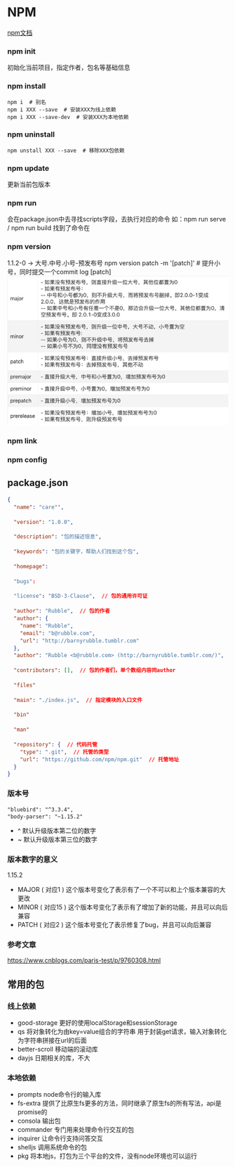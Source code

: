 # NPM

[npm文档](https://www.axihe.com/api/npm/api/api.html)
### npm init
初始化当前项目，指定作者，包名等基础信息

### npm install
```
npm i  # 别名
npm i XXX --save  # 安装XXX为线上依赖
npm i XXX --save-dev  # 安装XXX为本地依赖
```

### npm uninstall
```
npm unstall XXX --save  # 移除XXX包依赖
```

### npm update
更新当前包版本

### npm run
会在package.json中去寻找scripts字段，去执行对应的命令
如：npm run serve  /  npm run build
找到了命令在

### npm version
1.1.2-0  ->  大号.中号.小号-预发布号
npm version patch -m '[patch]'  # 提升小号，同时提交一个commit log [patch]
![](./images/version.png)

### npm link

### npm config

## package.json
```json
{
  "name": "care"',

  "version": "1.0.0",

  "description": "包的描述信息",

  "keywords": "包的关键字，帮助人们找到这个包",

  "homepage":

  "bugs":

  "license": "BSD-3-Clause",  // 包的通用许可证

  "author": "Rubble",  // 包的作者
  "author": {
    "name": "Rubble",
    "email": "b@rubble.com",
    "url": "http://barnyrubble.tumblr.com"
  },
  "author": "Rubble <b@rubble.com> (http://barnyrubble.tumblr.com/)",  // 以上的简写

  "contributors": [],  // 包的作者们，单个数组内容同author

  "files"

  "main": "./index.js",  // 指定模块的入口文件

  "bin"

  "man"

  "repository": {  // 代码托管
    "type": ".git",  // 托管的类型
    "url": "https://github.com/npm/npm.git"  // 托管地址
  }
}
```

### 版本号
```
"bluebird": "^3.3.4",
"body-parser": "~1.15.2"
```
- ^
  默认升级版本第二位的数字
- ~
  默认升级版本第三位的数字

### 版本数字的意义
1.15.2
- MAJOR ( 对应1 ) 
  这个版本号变化了表示有了一个不可以和上个版本兼容的大更改
- MINOR ( 对应15 )
  这个版本号变化了表示有了增加了新的功能，并且可以向后兼容
- PATCH ( 对应2 )
  这个版本号变化了表示修复了bug，并且可以向后兼容

### 参考文章
https://www.cnblogs.com/paris-test/p/9760308.html

## 常用的包

### 线上依赖
- good-storage
  更好的使用localStorage和sessionStorage
- qs
  将对象转化为由key=value组合的字符串
  用于封装get请求，输入对象转化为字符串拼接在url的后面
- better-scroll
  移动端的滚动库
- dayjs
  日期相关的库，不大

### 本地依赖
- prompts
  node命令行的输入库
- fs-extra
  提供了比原生fs更多的方法，同时继承了原生fs的所有写法，api是promise的
- consola
  输出包
- commander
  专门用来处理命令行交互的包
- inquirer
  让命令行支持问答交互
- shelljs
  调用系统命令的包
- pkg
  将本地js，打包为三个平台的文件，没有node环境也可以运行
